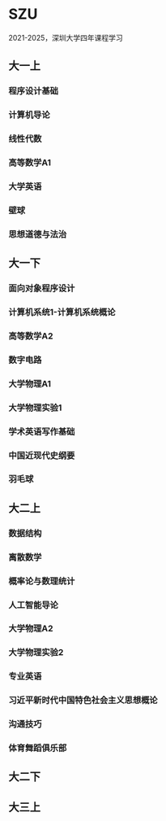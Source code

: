 # SZU
2021-2025，深圳大学四年课程学习
## 大一上
### 程序设计基础
### 计算机导论
### 线性代数
### 高等数学A1
### 大学英语
### 壁球
### 思想道德与法治
## 大一下
### 面向对象程序设计
### 计算机系统1-计算机系统概论
### 高等数学A2
### 数字电路
### 大学物理A1
### 大学物理实验1
### 学术英语写作基础
### 中国近现代史纲要
### 羽毛球
## 大二上
### 数据结构
### 离散数学
### 概率论与数理统计
### 人工智能导论
### 大学物理A2
### 大学物理实验2
### 专业英语
### 习近平新时代中国特色社会主义思想概论
### 沟通技巧
### 体育舞蹈俱乐部
## 大二下

## 大三上

